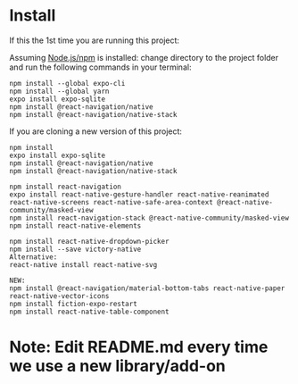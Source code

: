 # Install
If this the 1st time you are running this project:

Assuming [Node.js/npm](https://nodejs.org/en/) is installed: change directory
to the project folder and run the following commands in your terminal:

```shell
npm install --global expo-cli
npm install --global yarn
expo install expo-sqlite
npm install @react-navigation/native
npm install @react-navigation/native-stack
```

If you are cloning a new version of this project:

```shell
npm install
expo install expo-sqlite
npm install @react-navigation/native
npm install @react-navigation/native-stack

npm install react-navigation
expo install react-native-gesture-handler react-native-reanimated react-native-screens react-native-safe-area-context @react-native-community/masked-view
npm install react-navigation-stack @react-native-community/masked-view
npm install react-native-elements

npm install react-native-dropdown-picker
npm install --save victory-native
Alternative:
react-native install react-native-svg

NEW:
npm install @react-navigation/material-bottom-tabs react-native-paper react-native-vector-icons
npm install fiction-expo-restart
npm install react-native-table-component
```


# Note: Edit README.md every time we use a new library/add-on
